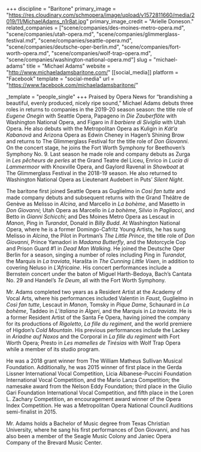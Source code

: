 +++
discipline = "Baritone"
primary_image = "https://res.cloudinary.com/schmopera/image/upload/v1572811660/media/2019/11/MichaelAdams_n1r8at.jpg"
primary_image_credit = "Arielle Doneson."
related_companies = ["scene/companies/des-moines-metro-opera.md", "scene/companies/utah-opera.md", "scene/companies/glimmerglass-festival.md", "scene/companies/seattle-opera.md", "scene/companies/deutsche-oper-berlin.md", "scene/companies/fort-worth-opera.md", "scene/companies/wolf-trap-opera.md", "scene/companies/washington-national-opera.md"]
slug = "michael-adams"
title = "Michael Adams"
website = "http://www.michaeladamsbaritone.com/"
[[social_media]]
platform = "Facebook"
template = "social-media"
url = "https://www.facebook.com/michaeladamsbaritone/"

_template = "people_single"
+++
Praised by Opera News for “brandishing a beautiful, evenly produced, nicely ripe sound,” Michael Adams debuts three roles in returns to companies in the 2019-20 season season: the title role of _Eugene Onegin_ with Seattle Opera, Papageno in _Die Zauberflöte_ with Washington National Opera, and Figaro in _Il barbiere di Siviglia_ with Utah Opera. He also debuts with the Metropolitan Opera as Kuligin in _Kát’a Kabanová_ and Arizona Opera as Edwin Cheney in Hagen’s Shining Brow and returns to The Glimmerglass Festival for the title role of _Don Giovanni_. On the concert stage, he joins the Fort Worth Symphony  for Beethoven’s Symphony No. 9. Last season he made role and company debuts as Zurga in _Les pêcheurs de perles_ at the Grand Teatre del Liceu, Enrico in _Lucia di Lammermoor_ with Knoxville Opera, and Gaylord Ravenal in _Showboat_ at The Glimmerglass Festival in the 2018-19 season. He also returned to Washington National Opera as Lieutenant Audebert in Puts’ _Silent Night_.  

The baritone first joined Seattle Opera as Guglielmo in _Così fan tutte_ and made company debuts and subsequent returns with the Grand Théâtre de Genève as Melisso in _Alcina_, and Marcello in _La bohème_, and Masetto in _Don Giovanni_; Utah Opera as Marcello in _La bohème_, Silvio in _Pagliacci_, and Betto in _Gianni Schicchi_; and Des Moines Metro Opera as Lescaut in _Manon_, Ping in _Turandot_, Donald in _Billy Budd_. At Washington National Opera, where he is a former Domingo-Cafritz Young Artists, he has sung Melisso in _Alcina_, the Pilot in Portman’s _The Little Prince_, the title role of _Don Giovanni_, Prince Yamadori in _Madama Butterfly_, and the Motorcycle Cop and Prison Guard #1 in _Dead Man Walking_. He joined the Deutsche Oper Berlin for a season, singing a number of roles including Ping in _Turandot_, the Marquis in _La traviata_, Harašta in _The Cunning Little Vixen_, in addition to covering Neluso in _L’Africaine_. His concert performances include a Bernstein concert under the baton of Miguel Harth-Bedoya, Bach’s Cantata No. 29 and Handel’s _Te Deum_, all with the Fort Worth Symphony.

Mr. Adams completed two years as a Resident Artist at the Academy of Vocal Arts, where his performances included Valentin in _Faust_, Guglielmo in _Così fan tutte_, Lescaut in _Manon_, Tomsky in _Pique Dame_, Schaunard in _La bohème_, Taddeo in _L’italiana in Algeri_, and the Marquis in _La traviata_. He is a former Resident Artist of the Santa Fe Opera, having joined the company for its productions of _Rigoletto_, _La fille du regiment_, and the world premiere of Higdon’s _Cold Mountain_. His previous performances include the Lackey in _Ariadne auf Naxos_ and the Corporal in _La fille du regiment_ with Fort Worth Opera; Presto in _Les mamelles de Tirésias_ with Wolf Trap Opera while a member of its studio program.

He was a 2018 grant winner from The William Matheus Sullivan Musical Foundation. Additionally, he was 2015 winner of first place in the Gerda Lissner International Vocal Competition, Licia Albanese-Puccini Foundation International Vocal Competition, and the Mario Lanza Competition; the namesake award from the Nelson Eddy Foundation; third place in the Giulio Gari Foundation International Vocal Competition, and fifth place in the Loren L. Zachary Competition, an encouragement award winner of the Opera Index Competition. He was a Metropolitan Opera National Council Auditions semi-finalist in 2015.

Mr. Adams holds a Bachelor of Music degree from Texas Christian University, where he sang his first performances of Don Giovanni, and has also been a member of the Seagle Music Colony and  Janiec Opera Company of the Brevard Music Center.